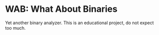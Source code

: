 
# WAB: What About Binaries

Yet another binary analyzer.
This is an educational project, do not expect too much.
